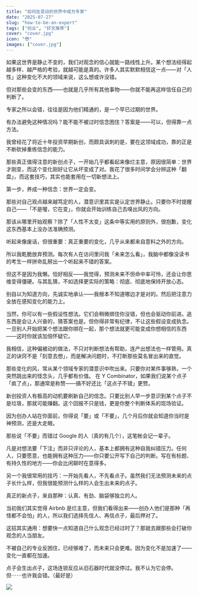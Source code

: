 ```yaml
---
title: "如何在变动的世界中成为专家"
date: "2025-07-27"
slug: "how-to-be-an-expert"
tags: ["创业", "好文推荐"]
cover: "cover.jpg"
icon: "😎"
images: ["cover.jpg"]
---
```

如果这世界是静止不变的，我们对观念的信心就能一路线性上升。某个想法经得起越多样、越严格的考验，就越可能是真的。许多人其实默默相信这一点——对「人性」这种变化不大的领域来说，这么想或许没错。



但对那些会变的东西——也就是几乎所有其他事物——你就不能再这样信任自己的判断了。



专家之所以会错，往往是因为他们精通的，是一个早已过期的世界。



有办法避免这种情况吗？能不能不被过时信念困住？答案是——可以，但得靠一点方法。



我曾经花了将近十年投资早期新创，而颇具讽刺的是，要在这领域成功，靠的正是不断砍掉重练信念的能力。



那些真正值得注意的新创点子，一开始几乎都看起来像烂主意，原因很简单：世界才刚变，而这个变化刚好让它从坏变成了对。我花了很多时间学会分辨这种「翻盘」，而这套技巧，其实也能套用在一切新想法上。



第一步，养成一种信念：世界一定会变。



那些对自己观点越来越笃定的人，潜意识里其实是认定世界静止。只要你不时提醒自己——「不是喔，它在变」，你就会开始训练自己去嗅出风的方向。



那该从哪里开始观察？除了「人性不太变」这条中等实用的原则外，很抱歉，变化这东西基本上没办法准确预测。



听起来像废话，但很重要：真正重要的变化，几乎从来都来自意料之外的方向。



所以我乾脆放弃预测。每次有人在访问里问我「未来怎么看」，我脑中都像没读书的考生一样拼命乱掰出一个听起来不错的答案。



但这不是因为我懒。恰好相反——我觉得，预测未来不但命中率可怜，还会让你思维变得僵硬。与其乱猜，不如选择更实际的策略：彻底、彻底地保持开放心态。



别自以为知道方向，先诚实地承认——我根本不知道哪边才是对的。然后把注意力全放在感知变化的能力上。



当然，你可以有一些假设性想法。它们会稍微绑住你没错，但也会驱动你前进。追东西是会让人兴奋的，猜答案也是。但你得非常有纪律，不让这些假设变成执念。
一旦别人开始把某个想法跟你绑在一起，那个想法就更可能变成你想相信的东西——这时你就该加倍怀疑它。



我相信，这种偏被动的做法，不只对判断想法有帮助，连产出想法也一样管用。真正的诀窍不是「刻意去想」，而是解决问题时，不打断那些莫名冒出来的直觉。



那些变化的风，常从某个领域专家的潜意识中吹出来。只要你对某件事够熟，一个突然跳出来的怪念头，几乎都有价值。
在 Y Combinator，如果我们说某个点子「疯了点」，那通常是称赞——搞不好还比「这点子不错」更赞。



新创投资人有极高的动机要刷新自己的信念。只要比别人早一步意识到某个点子不是垃圾，那就可能赚翻。这个回报不只是钱，更是你整个判断体系的现场验证。



因为创办人站在你面前，你得说「要」或「不要」，几个月后你就会知道你当时是神预测，还是大走眼。



那些说「不要」而错过 Google 的人（真的有几个），这笔帐会记一辈子。



凡是对想法要「下注」而非只评论的人，基本上都拥有这种自我纠错压力。任何人，只要愿意，也能拥有这种压力——你只要公开写下自己的判断。写在有标题、有持久性的地方——你会比闲聊时在意得多。



另一个我很常用的技巧：一开始先看人，不先看点子。虽然我们无法预测未来的点子长什么样，但我很能预测什么样的人会生出未来的点子。



真正的新点子，来自那种：认真、有劲、脑袋够独立的人。



当初我们其实觉得 Airbnb 是烂主意，但我们看得出来——创办人他们是那种「再怪都不会怕」的人，所以我们选择先信人、再信点子，最后押对了。



这招其实通用：想要快一点知道自己什么观念已经过时了？那就去跟那些会打破你观念的人当朋友。



不被自己的专业反困住，已经够难了，而未来只会更难。因为变化不是加速了——变化一直都在加速。



点子会生出点子，这场连锁反应从旧石器时代就没停过。我不认为它会停。
但⋯⋯也许我会错。（最好是）




![](https://prod-files-secure.s3.us-west-2.amazonaws.com/112d0858-5090-4d34-a606-b75eb8d65fd2/46476355-9cf3-4e99-9b7a-3531bc426380/1000202064.png?X-Amz-Algorithm=AWS4-HMAC-SHA256&X-Amz-Content-Sha256=UNSIGNED-PAYLOAD&X-Amz-Credential=ASIAZI2LB466VI47E3N3%2F20250820%2Fus-west-2%2Fs3%2Faws4_request&X-Amz-Date=20250820T213024Z&X-Amz-Expires=3600&X-Amz-Security-Token=IQoJb3JpZ2luX2VjEJX%2F%2F%2F%2F%2F%2F%2F%2F%2F%2FwEaCXVzLXdlc3QtMiJGMEQCIHO8Gk%2F2GAUFGVvsody1v%2BR6YBkY1%2BFHMDraEbnjpHxzAiBHOlskvx7L77jSGXwtWcFJX7ewELNu37s5CSXVmIG9KiqIBAje%2F%2F%2F%2F%2F%2F%2F%2F%2F%2F8BEAAaDDYzNzQyMzE4MzgwNSIMjyiYds61Ru7lP0BbKtwDssPIQrP%2FN4EsFnpHBvgbKXzfBAEl2K0YYPcyF1tcEq%2Be8tb2p02Vchl4dIhJOq7ecSp4nClQW2JYixm89Q6EPFJsgzMzw96MSHklTKguQ6zL%2Fhua7DUnd%2Foo4OpwxfrMn%2B1jXRAmYUDPgxcQ7QrGgDyLONannYJO65YLpGaTOWwYUjUIaHKjNTwmzw58T8rKAvx3x5dH2iy0U6qmAdVkU4RxH2riJWbxbhw1m9L009aWwaJc%2F0feKRZJJdWx%2FqdP9zs89A1AcHe7pGf7YE5b5dWdJzakLjcdyd8lLAoCLbh6MltqdZtuTR%2BKig9Z3%2BnxuT69SHsmZOHUSrj1jiF6IQeiyB8Sf%2BpQI1fgDuO8WVdXeUX%2B%2FINU%2FXpQVJbPbZTZTuyyV3NnWLLhfv%2BwB0rwyrYAWjlKPKOxOo3Jma85jMVteuojVVMS8YXVAX27PKgLXzd4kYl3CQyPmEFOEGKnZYL6IIJ99F%2FHV1GYWjP3eyxSmc1qix9LgzxW%2FSL%2FUB1K5wKkRWioQCY5u%2B9zPkhxf8Gd2Eu5msV5haJY9rDGYWpPZnj3wUxo3KMp6JFoC2UOnSgeS2G29X5FILyE2%2FNcaLTaO4i6bD%2BmxH5OPolIqdqibk%2Fx54zAmOxYrD4wsOOYxQY6pgFfYzQhsmhQilX0PY9YGa6ji9Tq01itfmcdIPNmgSPgw165tVoFlTAGsG48oWKFwivtVqNK3PwSlgtndA%2FkcB3%2BMtZzO1gImtSC8NXDw%2FGVlEcTbEfrdF9qcy1X2pt3NeCU65dfUXM2qP83O9hM3T%2BDjdhIuBbuAm74e5J4MbHm89zhdFOB5usEhh3yn67cwgIBMqmaY1wO6FROHnNH%2BvZtpV0qqTP0&X-Amz-Signature=087a9faccd4186f53d89a2fbcf832035f3131d4175bda40160c6ad3301de5a22&X-Amz-SignedHeaders=host&x-amz-checksum-mode=ENABLED&x-id=GetObject)

